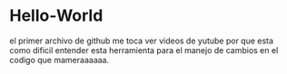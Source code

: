 # Hello-World
el primer archivo de github
me toca ver videos de yutube por que esta como dificil entender esta 
herramienta para el manejo de cambios en el codigo
que mameraaaaaa.
